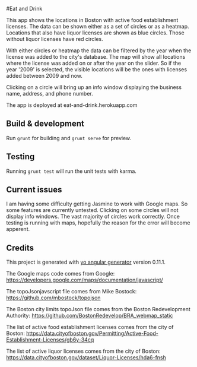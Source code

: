 #Eat and Drink

This app shows the locations in Boston with active food establishment licenses. The data can be shown either as a set of circles or as a heatmap. Locations that also have liquor licenses are shown as blue circles. Those without liquor licenses have red circles.

With either circles or heatmap the data can be filtered by the year when the license was added to the city's database. The map will show all locations where the license was added on or after the year on the slider. So if the year '2009' is selected, the visible locations will be the ones with licenses added between 2009 and now.

Clicking on a circle will bring up an info window displaying the business name, address, and phone number.

The app is deployed at eat-and-drink.herokuapp.com

## Build & development

Run `grunt` for building and `grunt serve` for preview.

## Testing

Running `grunt test` will run the unit tests with karma.

## Current issues

I am having some difficulty getting Jasmine to work with Google maps. So some features are currently untested.
Clicking on some circles will not display info windows. The vast majority of circles work correctly. Once testing is running with maps, hopefully the reason for the error will become apperent.

## Credits

This project is generated with [yo angular generator](https://github.com/yeoman/generator-angular)
version 0.11.1.

The Google maps code comes from Google: https://developers.google.com/maps/documentation/javascript/

The topoJsonjavscript file comes from Mike Bostock: https://github.com/mbostock/topojson

The Boston city limits topoJson file comes from the Boston Redevelopment Authority: https://github.com/BostonRedevelop/BRA_webmap_static

The list of active food establishment licenses comes from the city of Boston: https://data.cityofboston.gov/Permitting/Active-Food-Establishment-Licenses/gb6y-34cq

The list of active liquor licenses comes from the city of Boston: https://data.cityofboston.gov/dataset/Liquor-Licenses/hda6-fnsh
